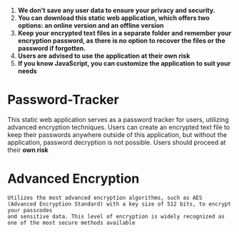 1. **We don't save any user data to ensure your privacy and security.**
2. **You can download this static web application, which offers two options: an online version and an offline version**
3. **Keep your encrypted text files in a separate folder and remember your encryption password, as there is no option to recover the files or the password if forgotten.**
4. **Users are advised to use the application at their own risk**
5. **If you know JavaScript, you can customize the application to suit your needs**


# Password-Tracker
This static web application serves as a password tracker for users, utilizing advanced encryption techniques. Users can create an encrypted text file to keep their passwords anywhere outside of this application, but without the application, password decryption is not possible. Users should proceed at their **own risk**

# Advanced Encryption
	Utilizes the most advanced encryption algorithms, such as AES (Advanced Encryption Standard) with a key size of 512 bits, to encrypt your passcodes
	and sensitive data. This level of encryption is widely recognized as one of the most secure methods available

